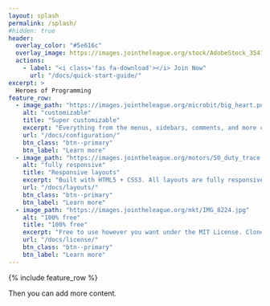 ```yaml
---
layout: splash
permalink: /splash/
#hidden: true
header:
  overlay_color: "#5e616c"
  overlay_image: https://images.jointheleague.org/stock/AdobeStock_354177033.jpeg
  actions:
    - label: "<i class='fas fa-download'></i> Join Now"
      url: "/docs/quick-start-guide/"
excerpt: >
  Heroes of Programming
feature_row:
  - image_path: "https://images.jointheleague.org/microbit/big_heart.png"
    alt: "customizable"
    title: "Super customizable"
    excerpt: "Everything from the menus, sidebars, comments, and more can be configured or set with YAML Front Matter."
    url: "/docs/configuration/"
    btn_class: "btn--primary"
    btn_label: "Learn more"
  - image_path: "https://images.jointheleague.org/motors/50_duty_trace.png"
    alt: "fully responsive"
    title: "Responsive layouts"
    excerpt: "Built with HTML5 + CSS3. All layouts are fully responsive with helpers to augment your content."
    url: "/docs/layouts/"
    btn_class: "btn--primary"
    btn_label: "Learn more"
  - image_path: "https://images.jointheleague.org/mkt/IMG_8224.jpg"
    alt: "100% free"
    title: "100% free"
    excerpt: "Free to use however you want under the MIT License. Clone it, fork it, customize it... whatever!"
    url: "/docs/license/"
    btn_class: "btn--primary"
    btn_label: "Learn more"      
---
```



{% include feature_row %}

Then you can add more content. 